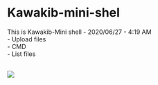 # Kawakib-mini-shel
<p>
  This is Kawakib-Mini shell - 2020/06/27 - 4:19 AM <br>
  - Upload files <br>
  - CMD <br>
  - List files <br>
  </p>
  <br>
  <img src="https://i.ibb.co/c39MrKS/chrome-EHIvv-S0s-Lo.png">

